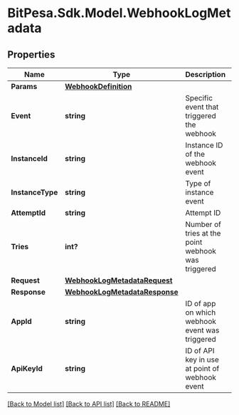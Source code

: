 # BitPesa.Sdk.Model.WebhookLogMetadata
## Properties

Name | Type | Description | Notes
------------ | ------------- | ------------- | -------------
**Params** | [**WebhookDefinition**](WebhookDefinition.md) |  | [optional] 
**Event** | **string** | Specific event that triggered the webhook | [optional] 
**InstanceId** | **string** | Instance ID of the webhook event | [optional] 
**InstanceType** | **string** | Type of instance event | [optional] 
**AttemptId** | **string** | Attempt ID | [optional] 
**Tries** | **int?** | Number of tries at the point webhook was triggered | [optional] 
**Request** | [**WebhookLogMetadataRequest**](WebhookLogMetadataRequest.md) |  | [optional] 
**Response** | [**WebhookLogMetadataResponse**](WebhookLogMetadataResponse.md) |  | [optional] 
**AppId** | **string** | ID of app on which webhook event was triggered | [optional] 
**ApiKeyId** | **string** | ID of API key in use at point of webhook event | [optional] 

[[Back to Model list]](../README.md#documentation-for-models) [[Back to API list]](../README.md#documentation-for-api-endpoints) [[Back to README]](../README.md)

